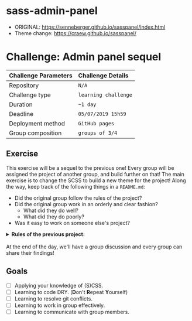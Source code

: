 # sass-admin-panel
* ORIGINAL: https://senneberger.github.io/sasspanel/index.html
* Theme change: https://craew.github.io/sasspanel/


# Challenge: Admin panel sequel

|Challenge Parameters  |Challenge Details              |
|:---------------------|:------------------------------|
|Repository            |`N/A`                          |
|Challenge type        |`learning challenge`           |
|Duration              |`~1 day`                       |
|Deadline              |`05/07/2019 15h59`             |
|Deployment method     |`GitHub pages`                 |
|Group composition     |`groups of 3/4`                |

## Exercise

This exercise will be a sequel to the previous one! Every group will be assigned the project of another group, and build further on that! The main exercise is to change the SCSS to build a new theme for the project! Along the way, keep track of the following things in a `README.md`:
* Did the original group follow the rules of the project?
* Did the original group work in an orderly and clear fashion?
    * What did they do well?
    * What did they do poorly?
* Was it easy to work on someone else's project?

<details>
<summary><strong>Rules of the previous project:</strong></summary>

>* **No Bootstrap, only SASS**!
>* Use partials! Your project should at least contain:
>    * _reset.scss
>    * _variables.scss
>    * _mixins.scss
>    * _components.scss
>    * main.scss
>* Avoid numbers in classnames!
>* Use the colors as indicated at the bottom of the page!
</details>  
<br>
At the end of the day, we'll have a group discussion and every group can share their findings! 

## Goals

- [ ] Applying your knowledge of (S)CSS.
- [ ] Learning to code DRY. (**D**on't **R**epeat **Y**ourself)
- [ ] Learning to resolve git conflicts.
- [ ] Learning to work in group effectively.
- [ ] Learning to communicate with group members.
